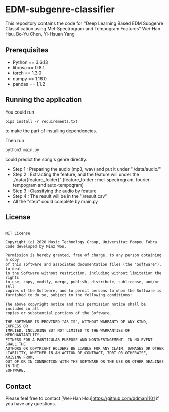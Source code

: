 # EDM-subgenre-classifier
This repository contains the code for "Deep Learning Based EDM Subgenre Classification using Mel-Spectrogram and Tempogram Features" Wei-Han Hsu, Bo-Yu Chen, Yi-Hsuan Yang

## Prerequisites

* Python  == 3.6.13
* librosa == 0.8.1
* torch   == 1.3.0
* numpy   == 1.16.0
* pandas  == 1.1.2

## Running the application

You could run
  <pre><code>pip3 install -r requirements.txt</code></pre>
to make the part of installing dependencies.

Then run
  <pre><code>python3 main.py</code></pre>
could predict the song's genre directly.

* Step 1 : Preparing the audio (mp3, wav) and put it under "./data/audio/"
* Step 2 : Extracting the feature, and the feature will under the ./data/{feature_folder}" (feature_folder : mel-spectrogram, fourier-tempogram and auto-tempogram)
* Step 3 : Classifying the audio by feature
* Step 4 : The result will be in the "./result.csv"
* All the "step" could complete by main.py

## License
<pre><code>
MIT License

Copyright (c) 2020 Music Technology Group, Universitat Pompeu Fabra. Code developed by Minz Won.

Permission is hereby granted, free of charge, to any person obtaining a copy
of this software and associated documentation files (the "Software"), to deal
in the Software without restriction, including without limitation the rights
to use, copy, modify, merge, publish, distribute, sublicense, and/or sell
copies of the Software, and to permit persons to whom the Software is
furnished to do so, subject to the following conditions:

The above copyright notice and this permission notice shall be included in all
copies or substantial portions of the Software.

THE SOFTWARE IS PROVIDED "AS IS", WITHOUT WARRANTY OF ANY KIND, EXPRESS OR
IMPLIED, INCLUDING BUT NOT LIMITED TO THE WARRANTIES OF MERCHANTABILITY,
FITNESS FOR A PARTICULAR PURPOSE AND NONINFRINGEMENT. IN NO EVENT SHALL THE
AUTHORS OR COPYRIGHT HOLDERS BE LIABLE FOR ANY CLAIM, DAMAGES OR OTHER
LIABILITY, WHETHER IN AN ACTION OF CONTRACT, TORT OR OTHERWISE, ARISING FROM,
OUT OF OR IN CONNECTION WITH THE SOFTWARE OR THE USE OR OTHER DEALINGS IN THE
SOFTWARE.
</code></pre>

## Contact
Please feel free to contact [Wei-Han Hsu]<https://github.com/ddman1101> if you have any questions.
